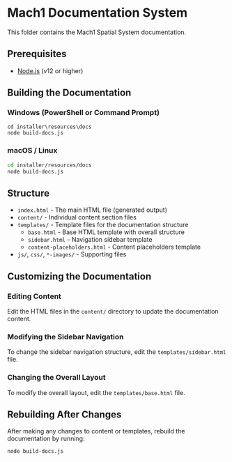 # Mach1 Documentation System

This folder contains the Mach1 Spatial System documentation.

## Prerequisites

- [Node.js](https://nodejs.org/) (v12 or higher)

## Building the Documentation

### Windows (PowerShell or Command Prompt)

```
cd installer\resources\docs
node build-docs.js
```

### macOS / Linux

```bash
cd installer/resources/docs
node build-docs.js
```

## Structure

- `index.html` - The main HTML file (generated output)
- `content/` - Individual content section files
- `templates/` - Template files for the documentation structure
  - `base.html` - Base HTML template with overall structure
  - `sidebar.html` - Navigation sidebar template
  - `content-placeholders.html` - Content placeholders template
- `js/`, `css/`, `*-images/` - Supporting files

## Customizing the Documentation

### Editing Content

Edit the HTML files in the `content/` directory to update the documentation content.

### Modifying the Sidebar Navigation

To change the sidebar navigation structure, edit the `templates/sidebar.html` file.

### Changing the Overall Layout

To modify the overall layout, edit the `templates/base.html` file.

## Rebuilding After Changes

After making any changes to content or templates, rebuild the documentation by running:

```
node build-docs.js
```